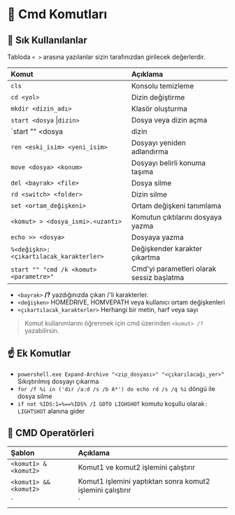 # 🤎 Cmd Komutları

## 🌟 Sık Kullanılanlar

Tabloda `< >` arasına yazılanlar sizin tarafınızdan girilecek değerlerdir.

| Komut | Açıklama |
| :--- | :--- |
| `cls` | Konsolu temizleme |
| `cd <yol>` | Dizin değiştirme |
| `mkdir <dizin_adı>` | Klasör oluşturma |
| `start <dosya` \|`dizin>` | Dosya veya dizin açma |
| `start "" <dosya | dizin | komut>` | CMD ekranı olmadan açma |
| `ren <eski_isim> <yeni_isim>` | Dosyayı yeniden adlandırma |
| `move <dosya> <konum>` | Dosyayı belirli konuma taşıma |
| `del <bayrak> <file>` | Dosya silme |
| `rd <switch> <folder>` | Dizin silme |
| `set <ortam_değişkeni>` | Ortam değişkeni tanımlama |
| `<komut> > <dosya_ismi>.<uzantı>` | Komutun çıktılarını dosyaya yazma |
| `echo >> <dosya>` | Dosyaya yazma |
| `%<değişkn>:<çıkartılacak_karakterler>` | Değişkender karakter çıkartma |
| `start "" "cmd /k <komut> <parametre>"` | Cmd'yi parametleri olarak sessiz başlatma |

* `<bayrak>` **/?** yazdığınızda çıkan /'li karakterler.
* `<değişken>` HOMEDRIVE, HOMVEPATH veya kullanıcı ortam değişkenleri
* `<çıkartılacak_karakterler>` Herhangi bir metin, harf veya sayı

> Komut kullanımlarını öğrenmek için cmd üzerinden `<komut> /?` yazabilirsin.

## ☝ Ek Komutlar

* `powershell.exe Expand-Archive "<zip_dosyası>" "<çıkarılacağı_yer>"` Sıkıştırılmış dosyayı çıkarma
* `for /f %i in ('dir /a:d /s /b A*') do echo rd /s /q %i` döngü ile dosya silme
* `if not %IDS:1=%==%IDS% /I GOTO LIGHSHOT` komutu koşullu olarak`: LIGHTSHOT` alanına gider

## 💠 CMD Operatörleri

| Şablon | Açıklama |
| :--- | :--- |
| `<komut1> & <komut2>` | Komut1 ve komut2 işlemini çalıştırır |
| `<komut1> && <komut2>` | Komut1 işlemini yaptıktan sonra komut2 işlemini çalıştırır |
| `<komut1> | <komut2>`  | Pipe, komut1'in çıktısını komut2 için kullanır |

### 

